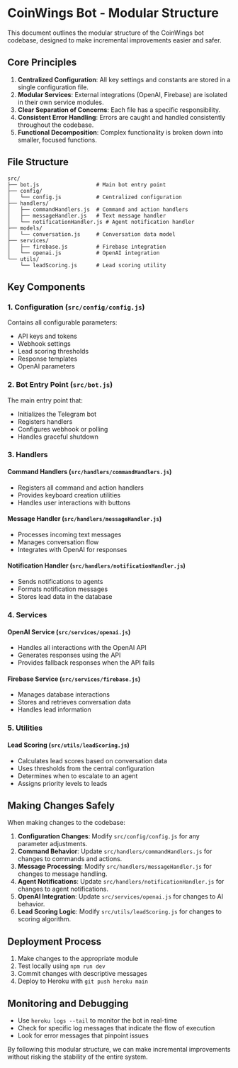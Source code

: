 # CoinWings Bot - Modular Structure

This document outlines the modular structure of the CoinWings bot codebase, designed to make incremental improvements easier and safer.

## Core Principles

1. **Centralized Configuration**: All key settings and constants are stored in a single configuration file.
2. **Modular Services**: External integrations (OpenAI, Firebase) are isolated in their own service modules.
3. **Clear Separation of Concerns**: Each file has a specific responsibility.
4. **Consistent Error Handling**: Errors are caught and handled consistently throughout the codebase.
5. **Functional Decomposition**: Complex functionality is broken down into smaller, focused functions.

## File Structure

```
src/
├── bot.js                  # Main bot entry point
├── config/
│   └── config.js           # Centralized configuration
├── handlers/
│   ├── commandHandlers.js  # Command and action handlers
│   ├── messageHandler.js   # Text message handler
│   └── notificationHandler.js # Agent notification handler
├── models/
│   └── conversation.js     # Conversation data model
├── services/
│   ├── firebase.js         # Firebase integration
│   └── openai.js           # OpenAI integration
└── utils/
    └── leadScoring.js      # Lead scoring utility
```

## Key Components

### 1. Configuration (`src/config/config.js`)

Contains all configurable parameters:
- API keys and tokens
- Webhook settings
- Lead scoring thresholds
- Response templates
- OpenAI parameters

### 2. Bot Entry Point (`src/bot.js`)

The main entry point that:
- Initializes the Telegram bot
- Registers handlers
- Configures webhook or polling
- Handles graceful shutdown

### 3. Handlers

#### Command Handlers (`src/handlers/commandHandlers.js`)
- Registers all command and action handlers
- Provides keyboard creation utilities
- Handles user interactions with buttons

#### Message Handler (`src/handlers/messageHandler.js`)
- Processes incoming text messages
- Manages conversation flow
- Integrates with OpenAI for responses

#### Notification Handler (`src/handlers/notificationHandler.js`)
- Sends notifications to agents
- Formats notification messages
- Stores lead data in the database

### 4. Services

#### OpenAI Service (`src/services/openai.js`)
- Handles all interactions with the OpenAI API
- Generates responses using the API
- Provides fallback responses when the API fails

#### Firebase Service (`src/services/firebase.js`)
- Manages database interactions
- Stores and retrieves conversation data
- Handles lead information

### 5. Utilities

#### Lead Scoring (`src/utils/leadScoring.js`)
- Calculates lead scores based on conversation data
- Uses thresholds from the central configuration
- Determines when to escalate to an agent
- Assigns priority levels to leads

## Making Changes Safely

When making changes to the codebase:

1. **Configuration Changes**: Modify `src/config/config.js` for any parameter adjustments.
2. **Command Behavior**: Update `src/handlers/commandHandlers.js` for changes to commands and actions.
3. **Message Processing**: Modify `src/handlers/messageHandler.js` for changes to message handling.
4. **Agent Notifications**: Update `src/handlers/notificationHandler.js` for changes to agent notifications.
5. **OpenAI Integration**: Update `src/services/openai.js` for changes to AI behavior.
6. **Lead Scoring Logic**: Modify `src/utils/leadScoring.js` for changes to scoring algorithm.

## Deployment Process

1. Make changes to the appropriate module
2. Test locally using `npm run dev`
3. Commit changes with descriptive messages
4. Deploy to Heroku with `git push heroku main`

## Monitoring and Debugging

- Use `heroku logs --tail` to monitor the bot in real-time
- Check for specific log messages that indicate the flow of execution
- Look for error messages that pinpoint issues

By following this modular structure, we can make incremental improvements without risking the stability of the entire system. 